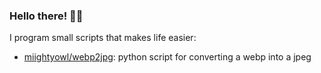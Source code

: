 ### Hello there! 👋🏻

I program small scripts that makes life easier:

- [miightyowl/webp2jpg](https://github.com/miightyowl/webp2jpg): python script for converting a webp into a jpeg
